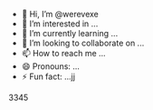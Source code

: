 - 👋 Hi, I’m @werevexe
- 👀 I’m interested in ...
- 🌱 I’m currently learning ...
- 💞️ I’m looking to collaborate on ...
- 📫 How to reach me ...
- 😄 Pronouns: ...
- ⚡ Fun fact: ...jj

<!---ad
werevexe/werevexe is a ✨ special ✨ repository because its `README.md` (this file) appears on your GitHub profile.123
You can click the Preview link to take a look at your changes.
--->3345
